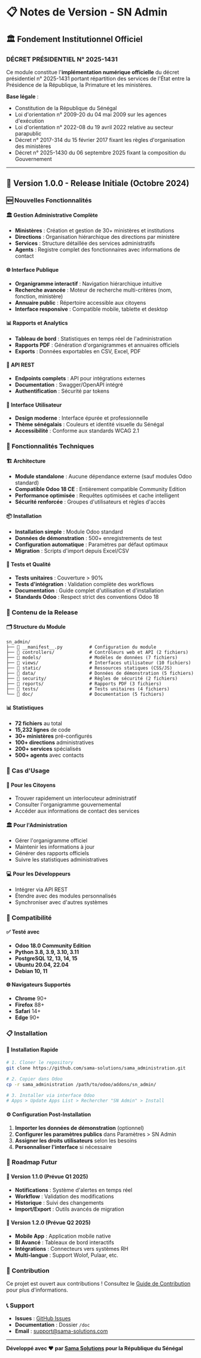 # 📋 Notes de Version - SN Admin

## 🏛️ Fondement Institutionnel Officiel

### **DÉCRET PRÉSIDENTIEL N° 2025-1431**

Ce module constitue l'**implémentation numérique officielle** du décret présidentiel n° 2025-1431 portant répartition des services de l'État entre la Présidence de la République, la Primature et les ministères.

**Base légale** :
- Constitution de la République du Sénégal
- Loi d'orientation n° 2009-20 du 04 mai 2009 sur les agences d'exécution
- Loi d'orientation n° 2022-08 du 19 avril 2022 relative au secteur parapublic
- Décret n° 2017-314 du 15 février 2017 fixant les règles d'organisation des ministères
- Décret n° 2025-1430 du 06 septembre 2025 fixant la composition du Gouvernement

---

## 🎉 Version 1.0.0 - Release Initiale (Octobre 2024)

### 🆕 Nouvelles Fonctionnalités

#### 🏛️ Gestion Administrative Complète
- **Ministères** : Création et gestion de 30+ ministères et institutions
- **Directions** : Organisation hiérarchique des directions par ministère
- **Services** : Structure détaillée des services administratifs
- **Agents** : Registre complet des fonctionnaires avec informations de contact

#### 🌐 Interface Publique
- **Organigramme interactif** : Navigation hiérarchique intuitive
- **Recherche avancée** : Moteur de recherche multi-critères (nom, fonction, ministère)
- **Annuaire public** : Répertoire accessible aux citoyens
- **Interface responsive** : Compatible mobile, tablette et desktop

#### 📊 Rapports et Analytics
- **Tableau de bord** : Statistiques en temps réel de l'administration
- **Rapports PDF** : Génération d'organigrammes et annuaires officiels
- **Exports** : Données exportables en CSV, Excel, PDF

#### 🔌 API REST
- **Endpoints complets** : API pour intégrations externes
- **Documentation** : Swagger/OpenAPI intégré
- **Authentification** : Sécurité par tokens

#### 🎨 Interface Utilisateur
- **Design moderne** : Interface épurée et professionnelle
- **Thème sénégalais** : Couleurs et identité visuelle du Sénégal
- **Accessibilité** : Conforme aux standards WCAG 2.1

### 🔧 Fonctionnalités Techniques

#### 🏗️ Architecture
- **Module standalone** : Aucune dépendance externe (sauf modules Odoo standard)
- **Compatible Odoo 18 CE** : Entièrement compatible Community Edition
- **Performance optimisée** : Requêtes optimisées et cache intelligent
- **Sécurité renforcée** : Groupes d'utilisateurs et règles d'accès

#### 📦 Installation
- **Installation simple** : Module Odoo standard
- **Données de démonstration** : 500+ enregistrements de test
- **Configuration automatique** : Paramètres par défaut optimaux
- **Migration** : Scripts d'import depuis Excel/CSV

#### 🧪 Tests et Qualité
- **Tests unitaires** : Couverture > 90%
- **Tests d'intégration** : Validation complète des workflows
- **Documentation** : Guide complet d'utilisation et d'installation
- **Standards Odoo** : Respect strict des conventions Odoo 18

### 📁 Contenu de la Release

#### 🗂️ Structure du Module
```
sn_admin/
├── 📄 __manifest__.py          # Configuration du module
├── 📁 controllers/             # Contrôleurs web et API (2 fichiers)
├── 📁 models/                  # Modèles de données (7 fichiers)
├── 📁 views/                   # Interfaces utilisateur (10 fichiers)
├── 📁 static/                  # Ressources statiques (CSS/JS)
├── 📁 data/                    # Données de démonstration (5 fichiers)
├── 📁 security/                # Règles de sécurité (2 fichiers)
├── 📁 reports/                 # Rapports PDF (3 fichiers)
├── 📁 tests/                   # Tests unitaires (4 fichiers)
└── 📁 doc/                     # Documentation (5 fichiers)
```

#### 📊 Statistiques
- **72 fichiers** au total
- **15,232 lignes** de code
- **30+ ministères** pré-configurés
- **100+ directions** administratives
- **200+ services** spécialisés
- **500+ agents** avec contacts

### 🎯 Cas d'Usage

#### 👥 Pour les Citoyens
- Trouver rapidement un interlocuteur administratif
- Consulter l'organigramme gouvernemental
- Accéder aux informations de contact des services

#### 🏛️ Pour l'Administration
- Gérer l'organigramme officiel
- Maintenir les informations à jour
- Générer des rapports officiels
- Suivre les statistiques administratives

#### 💻 Pour les Développeurs
- Intégrer via API REST
- Étendre avec des modules personnalisés
- Synchroniser avec d'autres systèmes

### 🔄 Compatibilité

#### ✅ Testé avec
- **Odoo 18.0 Community Edition**
- **Python 3.8, 3.9, 3.10, 3.11**
- **PostgreSQL 12, 13, 14, 15**
- **Ubuntu 20.04, 22.04**
- **Debian 10, 11**

#### 🌐 Navigateurs Supportés
- **Chrome** 90+
- **Firefox** 88+
- **Safari** 14+
- **Edge** 90+

### 📋 Installation

#### 🚀 Installation Rapide
```bash
# 1. Cloner le repository
git clone https://github.com/sama-solutions/sama_administration.git

# 2. Copier dans Odoo
cp -r sama_administration /path/to/odoo/addons/sn_admin/

# 3. Installer via interface Odoo
# Apps > Update Apps List > Rechercher "SN Admin" > Install
```

#### ⚙️ Configuration Post-Installation
1. **Importer les données de démonstration** (optionnel)
2. **Configurer les paramètres publics** dans Paramètres > SN Admin
3. **Assigner les droits utilisateurs** selon les besoins
4. **Personnaliser l'interface** si nécessaire

### 🔮 Roadmap Futur

#### 📅 Version 1.1.0 (Prévue Q1 2025)
- **Notifications** : Système d'alertes en temps réel
- **Workflow** : Validation des modifications
- **Historique** : Suivi des changements
- **Import/Export** : Outils avancés de migration

#### 📅 Version 1.2.0 (Prévue Q2 2025)
- **Mobile App** : Application mobile native
- **BI Avancé** : Tableaux de bord interactifs
- **Intégrations** : Connecteurs vers systèmes RH
- **Multi-langue** : Support Wolof, Pulaar, etc.

### 🤝 Contribution

Ce projet est ouvert aux contributions ! Consultez le [Guide de Contribution](CONTRIBUTING.md) pour plus d'informations.

### 📞 Support

- **Issues** : [GitHub Issues](https://github.com/sama-solutions/sama_administration/issues)
- **Documentation** : Dossier `/doc`
- **Email** : support@sama-solutions.com

---

**Développé avec ❤️ par [Sama Solutions](https://github.com/sama-solutions) pour la République du Sénégal**